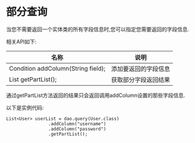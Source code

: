 # 部分查询

当您不需要返回一个实体类的所有字段信息时,您可以指定您需要返回的字段信息.

相关API如下:

|名称|说明|
|---|---|
|Condition addColumn(String field);|添加要返回的字段信息|
|List<T> getPartList();|获取部分字段返回结果|

通过getPartList方法返回的结果只会返回调用addColumn设置的那些字段信息.

以下是实例代码:

```
List<User> userList = dao.query(User.class)
                .addColumn("username")
                .addColumn("password")
                .getPartList();
```